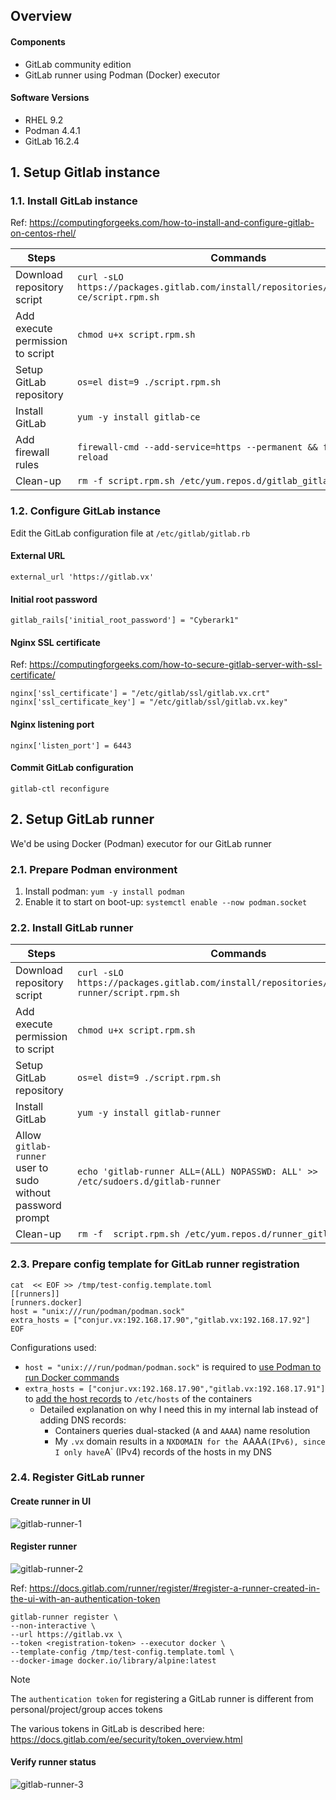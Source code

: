 ## Overview

#### Components

- GitLab community edition
- GitLab runner using Podman (Docker) executor

#### Software Versions

- RHEL 9.2
- Podman 4.4.1
- GitLab 16.2.4

## 1. Setup Gitlab instance

### 1.1. Install GitLab instance

Ref: <https://computingforgeeks.com/how-to-install-and-configure-gitlab-on-centos-rhel/>

|Steps|Commands|
|---|---|
|Download repository script|`curl -sLO https://packages.gitlab.com/install/repositories/gitlab/gitlab-ce/script.rpm.sh`|
|Add execute permission to script|`chmod u+x script.rpm.sh`|
|Setup GitLab repository|`os=el dist=9 ./script.rpm.sh`|
|Install GitLab|`yum -y install gitlab-ce`|
|Add firewall rules|`firewall-cmd --add-service=https --permanent && firewall-cmd --reload`|
|Clean-up|`rm -f script.rpm.sh /etc/yum.repos.d/gitlab_gitlab-ce.repo`|

### 1.2. Configure GitLab instance

Edit the GitLab configuration file at `/etc/gitlab/gitlab.rb`

#### External URL

```console
external_url 'https://gitlab.vx'
```

#### Initial root password

```console
gitlab_rails['initial_root_password'] = "Cyberark1"
```

#### Nginx SSL certificate

Ref: <https://computingforgeeks.com/how-to-secure-gitlab-server-with-ssl-certificate/>

```console
nginx['ssl_certificate'] = "/etc/gitlab/ssl/gitlab.vx.crt"
nginx['ssl_certificate_key'] = "/etc/gitlab/ssl/gitlab.vx.key"
```

#### Nginx listening port

```console
nginx['listen_port'] = 6443
```

#### Commit GitLab configuration

```console
gitlab-ctl reconfigure
```

## 2. Setup GitLab runner

We'd be using Docker (Podman) executor for our GitLab runner

### 2.1. Prepare Podman environment

1. Install podman: `yum -y install podman`
2. Enable it to start on boot-up: `systemctl enable --now podman.socket`

### 2.2. Install GitLab runner

|Steps|Commands|
|---|---|
|Download repository script|`curl -sLO https://packages.gitlab.com/install/repositories/runner/gitlab-runner/script.rpm.sh`|
|Add execute permission to script|`chmod u+x script.rpm.sh`|
|Setup GitLab repository|`os=el dist=9 ./script.rpm.sh`|
|Install GitLab|`yum -y install gitlab-runner`|
|Allow `gitlab-runner` user to sudo without password prompt|`echo 'gitlab-runner ALL=(ALL) NOPASSWD: ALL' >> /etc/sudoers.d/gitlab-runner`|
|Clean-up|`rm -f  script.rpm.sh /etc/yum.repos.d/runner_gitlab-runner.repo`|

### 2.3. Prepare config template for GitLab runner registration

```console
cat  << EOF >> /tmp/test-config.template.toml
[[runners]]
[runners.docker]
host = "unix:///run/podman/podman.sock"
extra_hosts = ["conjur.vx:192.168.17.90","gitlab.vx:192.168.17.92"]
EOF
```

Configurations used:
- `host = "unix:///run/podman/podman.sock"` is required to [use Podman to run Docker commands](https://docs.gitlab.com/runner/executors/docker.html#use-podman-to-run-docker-commands)
- `extra_hosts = ["conjur.vx:192.168.17.90","gitlab.vx:192.168.17.91"]` to [add the host records](https://docs.gitlab.com/runner/configuration/advanced-configuration.html#the-runnersdocker-section) to `/etc/hosts` of the containers
  - Detailed explanation on why I need this in my internal lab instead of adding DNS records:
    - Containers queries dual-stacked (`A` and `AAAA`) name resolution
    - My `.vx` domain results in a `NXDOMAIN for the `AAAA` (IPv6), since I only have `A` (IPv4) records of the hosts in my DNS

### 2.4. Register GitLab runner

#### Create runner in UI

![gitlab-runner-1](https://github.com/joetanx/setup/assets/90442032/c093fbdd-090d-4cdf-8dd6-35821f96c0f5)

#### Register runner

![gitlab-runner-2](https://github.com/joetanx/setup/assets/90442032/51aa9da7-88a0-40cc-aa0a-4ce01233b4cf)

Ref: https://docs.gitlab.com/runner/register/#register-a-runner-created-in-the-ui-with-an-authentication-token

```console
gitlab-runner register \
--non-interactive \
--url https://gitlab.vx \
--token <registration-token> --executor docker \
--template-config /tmp/test-config.template.toml \
--docker-image docker.io/library/alpine:latest
```

> [!Note]
> 
> The `authentication token` for registering a GitLab runner is different from personal/project/group acces tokens
> 
> The various tokens in GitLab is described here: https://docs.gitlab.com/ee/security/token_overview.html

#### Verify runner status

![gitlab-runner-3](https://github.com/joetanx/setup/assets/90442032/ffcc5b78-ed95-4ea4-a105-a05280858b85)
